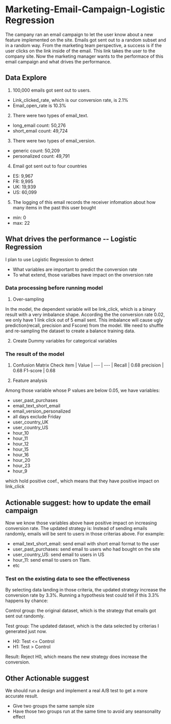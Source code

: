# Marketing-Email-Campaign-Logistic Regression
The campany ran an email campaign to let the user know about a new feature implemented on the site. Emails got sent out to a random subset and in a random way. From the marketing team perspective, a success is if the user clicks on the link inside of the email. This link takes the user to the company site. Now the marketing manager wants to the performace of this email campaign and what drives the performance.

## Data Explore
1. 100,000 emails got sent out to users.
* Link_clicked_rate, which is our conversion rate, is 2.1%
* Email_open_rate is 10.3%

2. There were two types of email_text. 
* long_email count: 50,276
* short_email count: 49,724

3. There were two types of email_version.
* generic count: 50,209
* personalized count: 49,791

4. Email got sent out to four countries
* ES: 9,967
* FR: 9,995
* UK: 19,939	
* US: 60,099

5. The logging of this email records the receiver infomation about how many items in the past this user bought
* min: 0
* max: 22

## What drives the performance -- Logistic Regression

I plan to use Logistic Regression to detect 
* What variables are important to predict the conversion rate
* To what extend, those varialbes have impact on the onversion rate

### Data processing before running model
1. Over-sampling

In the model, the dependent variable will be link_click, which is a binary result with a very imbalance shape. According the the conversion rate 0.02, we only have 1 link click out of 5 email sent. This imbalance will cause ugly prediction(recall, precision and Fscore) from the model. We need to shuffle and re-sampling the dataset to create a balance training data.

2. Create Dummy variables for categorical variables

### The result of the model
1. Confusion Matrix Check
item | Value
| --- | --- |
Recall | 0.68
precision | 0.68
F1-score | 0.68

2. Feature analysis

Among those variable whose P values are below 0.05, we have variables:
* user_past_purchases         
* email_text_short_email
* email_version_personalized
* all days exclude Friday 
* user_country_UK
* user_country_US     
* hour_10
* hour_11
* hour_12
* hour_15
* hour_16
* hour_20
* hour_23
* hour_9

which hold positive coef., which means that they have positive impact on link_click

## Actionable suggest: how to update the email campaign
Now we know those variables above have positive impact on increasing conversion rate. The updated strategy is: Instead of sending emails randomly, emails will be sent to users in those criterias above. For example:
* email_text_short_email: send email with short email format to the user
* user_past_purchases: send email to users who had bought on the site
* user_country_US: send email to users in US
* hour_11: send email to users on 11am.
* etc

### Test on the existing data to see the effectiveness
By selecting data landing in those criteria, the updated strategy increase the conversion rate by 3.3%. Running a hypothesis test could tell if this 3.3% happens by chance:

Control group: the original dataset, which is the strategy that emails got sent out randomly.

Test group: The updated dataset, which is the data selected by criterias I generated just now.

* H0: Test <= Control
* H1: Test > Control

Result: Reject H0, which means the new strategy does increase the conversion.

## Other Actionable suggest
We should run a design and implement a real A/B test to get a more accurate result. 
* Give two groups the same sample size
* Have those two groups run at the same time to avoid any seansonality effect
